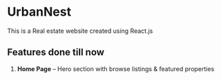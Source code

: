 # UrbanNest
This is a Real estate website created using React.js

## Features done till now
1. **Home Page** – Hero section with browse listings & featured properties  
